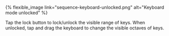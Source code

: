 ---
---

{% flexible_image link="sequence-keyboard-unlocked.png" alt="Keyboard mode unlocked" %} 

Tap the lock button to lock/unlock the visible range of keys. When unlocked, tap and drag the keyboard to change the visible octaves of keys. 
